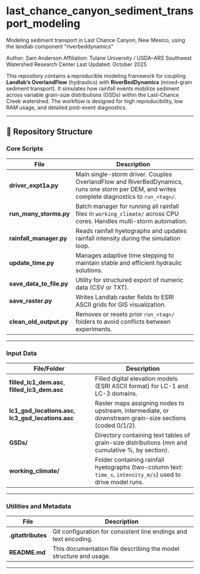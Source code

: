 # last_chance_canyon_sediment_transport_modeling
Modeling sediment transport in Last Chance Canyon, New Mexico, using the landlab component "riverbeddynamics"

Author: Sam Anderson
Affiliation: Tulane University / USDA–ARS Southwest Watershed Research Center
Last Updated: October 2025

This repository contains a reproducible modeling framework for coupling **Landlab’s OverlandFlow** (hydraulics) with **RiverBedDynamics** (mixed-grain sediment transport). It simulates how rainfall events mobilize sediment across variable grain-size distributions (GSDs) within the Last-Chance Creek watershed. The workflow is designed for high reproducibility, low RAM usage, and detailed post-event diagnostics.

---

## 📂 Repository Structure

### Core Scripts
| File | Description |
|------|--------------|
| **driver_expt1a.py** | Main single-storm driver. Couples OverlandFlow and RiverBedDynamics, runs one storm per DEM, and writes complete diagnostics to `run_<tag>/`. |
| **run_many_storms.py** | Batch manager for running all rainfall files in `working_climate/` across CPU cores. Handles multi-storm automation. |
| **rainfall_manager.py** | Reads rainfall hyetographs and updates rainfall intensity during the simulation loop. |
| **update_time.py** | Manages adaptive time stepping to maintain stable and efficient hydraulic solutions. |
| **save_data_to_file.py** | Utility for structured export of numeric data (CSV or TXT). |
| **save_raster.py** | Writes Landlab raster fields to ESRI ASCII grids for GIS visualization. |
| **clean_old_output.py** | Removes or resets prior `run_<tag>/` folders to avoid conflicts between experiments. |

---

### Input Data
| File/Folder | Description |
|--------------|-------------|
| **filled_lc1_dem.asc**, **filled_lc3_dem.asc** | Filled digital elevation models (ESRI ASCII format) for LC-1 and LC-3 domains. |
| **lc1_gsd_locations.asc**, **lc3_gsd_locations.asc** | Raster maps assigning nodes to upstream, intermediate, or downstream grain-size sections (coded 0/1/2). |
| **GSDs/** | Directory containing text tables of grain-size distributions (mm and cumulative %, by section). |
| **working_climate/** | Folder containing rainfall hyetographs (two-column text: `time_s`, `intensity_m/s`) used to drive model runs. |

---

### Utilities and Metadata
| File | Description |
|------|--------------|
| **.gitattributes** | Git configuration for consistent line endings and text encoding. |
| **README.md** | This documentation file describing the model structure and usage. |

---



